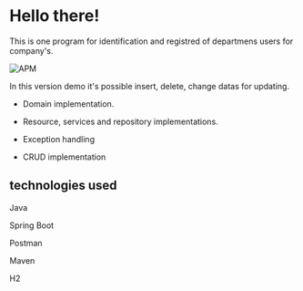 # Hello there!

This is one program for identification and registred of departmens users for company's. 

![APM](https://img.shields.io/apm/l/demo)

 In this version demo it's possible insert, delete, change datas for updating. 
 
 - Domain implementation.
 
 - Resource, services and repository implementations.
 
 - Exception handling
 
 - CRUD implementation
  
## technologies used
 
Java

Spring Boot

Postman

Maven

H2
